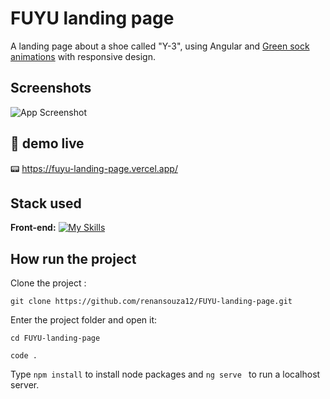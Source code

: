 # FUYU landing page 

A landing page about a shoe called "Y-3", using Angular and <a href="https://gsap.com/">Green sock animations</a> with responsive design.
## Screenshots

![App Screenshot]()



## 🔗 demo live
📟 https://fuyu-landing-page.vercel.app/


## Stack used

**Front-end:** [![My Skills](https://skillicons.dev/icons?i=angular,scss,typescript)](https://skillicons.dev)




## How run the project

Clone the project :

```
git clone https://github.com/renansouza12/FUYU-landing-page.git

```
Enter the project folder and open it:
```
cd FUYU-landing-page

code .
```
Type ```npm install``` to install node packages and ```ng serve ``` to run a localhost server.







